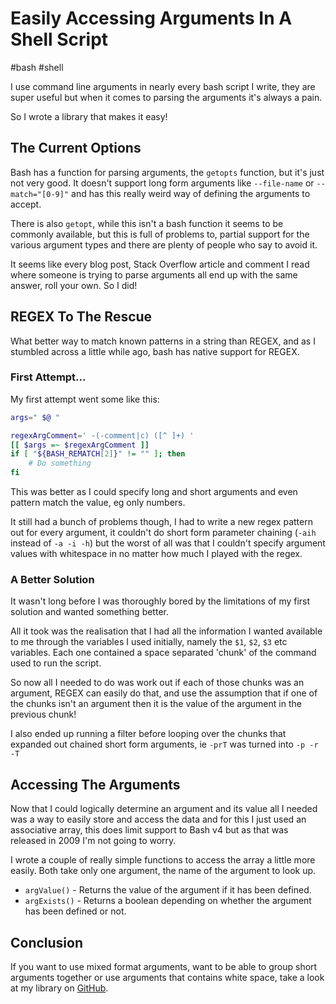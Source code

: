 # Easily Accessing Arguments In A Shell Script

#bash
#shell

I use command line arguments in nearly every bash script I write, they are super useful but when it comes to parsing
the arguments it's always a pain.

So I wrote a library that makes it easy!

## The Current Options

Bash has a function for parsing arguments, the `getopts` function, but it's just not very good. It doesn't support long
form arguments like `--file-name` or `--match="[0-9]"` and has this really weird way of defining the arguments to accept.

There is also `getopt`, while this isn't a bash function it seems to be commonly available, but this is full of problems
to, partial support for the various argument types and there are plenty of people who say to avoid it.

It seems like every blog post, Stack Overflow article and comment I read where someone is trying to parse arguments all
end up with the same answer, roll your own. So I did!

## REGEX To The Rescue

What better way to match known patterns in a string than REGEX, and as I stumbled across a little while ago, bash has
native support for REGEX.

### First Attempt...

My first attempt went some like this:

```bash
args=" $@ "

regexArgComment=' -(-comment|c) ([^ ]+) '
[[ $args =~ $regexArgComment ]]
if [ "${BASH_REMATCH[2]}" != "" ]; then
	# Do something
fi
```

This was better as I could specify long and short arguments and even pattern match the value, eg only numbers.

It still had a bunch of problems though, I had to write a new regex pattern out for every argument, it couldn't do short
form parameter chaining (`-aih` instead of `-a -i -h`) but the worst of all was that I couldn't specify argument values
with whitespace in no matter how much I played with the regex.

### A Better Solution

It wasn't long before I was thoroughly bored by the limitations of my first solution and wanted something better.

All it took was the realisation that I had all the information I wanted available to me through the variables I used
initially, namely the `$1`, `$2`, `$3` etc variables. Each one contained a space separated 'chunk' of the command used
to run the script.

So now all I needed to do was work out if each of those chunks was an argument, REGEX can easily do that, and use the
assumption that if one of the chunks isn't an argument then it is the value of the argument in the previous chunk!

I also ended up running a filter before looping over the chunks that expanded out chained short form arguments, ie
`-prT` was turned into `-p -r -T`

## Accessing The Arguments

Now that I could logically determine an argument and its value all I needed was a way to easily store and access the
data and for this I just used an associative array, this does limit support to Bash v4 but as that was released in 2009
I'm not going to worry.

I wrote a couple of really simple functions to access the array a little more easily. Both take only one argument, the
name of the argument to look up.

- `argValue()` - Returns the value of the argument if it has been defined.
- `argExists()` - Returns a boolean depending on whether the argument has been defined or not. 

## Conclusion

If you want to use mixed format arguments, want to be able to group short arguments together or use arguments that
contains white space, take a look at my library on [GitHub](https://github.com/moebrowne/bash-argument-parser).


